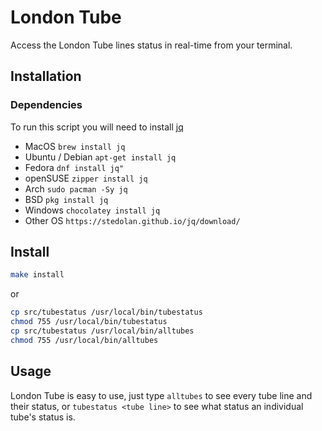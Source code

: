 # London Tube
Access the London Tube lines status in real-time from your terminal.

## Installation
### Dependencies
To run this script you will need to install [jq](https://stedolan.github.io/jq/download) 
- MacOS           `brew install jq`
- Ubuntu / Debian `apt-get install jq`
- Fedora          `dnf install jq"`
- openSUSE        `zipper install jq`
- Arch            `sudo pacman -Sy jq`
- BSD             `pkg install jq`
- Windows         `chocolatey install jq`
- Other OS        `https://stedolan.github.io/jq/download/`

## Install

```sh
make install 
```
or
```sh
cp src/tubestatus /usr/local/bin/tubestatus
chmod 755 /usr/local/bin/tubestatus
cp src/tubestatus /usr/local/bin/alltubes
chmod 755 /usr/local/bin/alltubes
```
## Usage

London Tube is easy to use, just type `alltubes` to see every tube line and their status, or `tubestatus <tube line>` to see what status an individual tube's status is.
